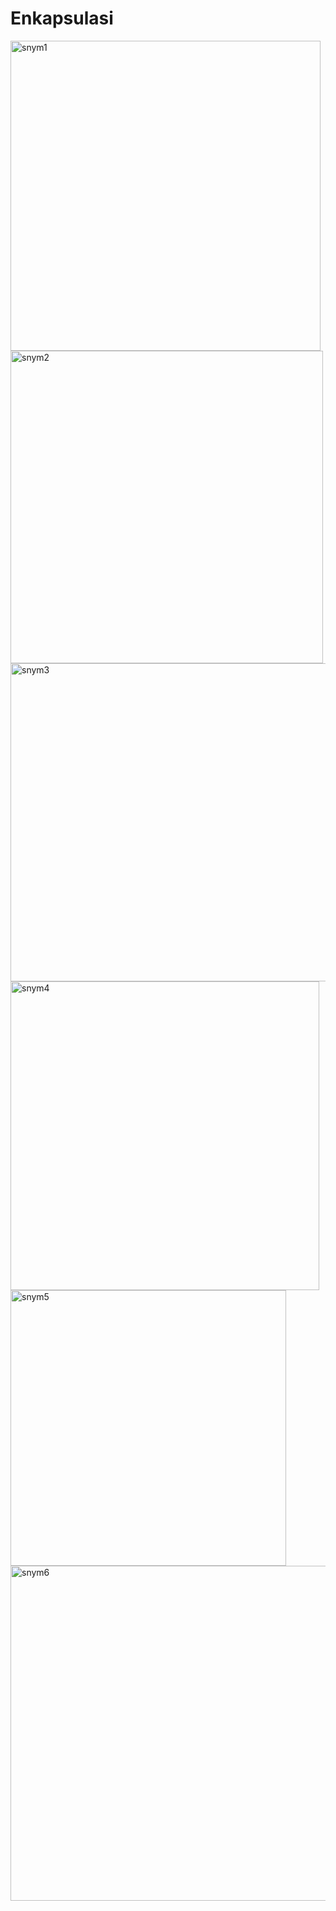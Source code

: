 # Enkapsulasi
<img width="496" alt="snym1" src="https://user-images.githubusercontent.com/101535393/169363190-611592b3-1ee3-4dcb-b183-b9d8fa86079b.png">
<img width="500" alt="snym2" src="https://user-images.githubusercontent.com/101535393/169363200-619827d8-5236-4c64-9b00-a26612807189.png">
<img width="509" alt="snym3" src="https://user-images.githubusercontent.com/101535393/169363211-c319070d-89a2-46ca-9b6c-db78c2ce80c9.png">
<img width="494" alt="snym4" src="https://user-images.githubusercontent.com/101535393/169363217-b980f5aa-0610-4366-8067-6a29b478294c.png">
<img width="441" alt="snym5" src="https://user-images.githubusercontent.com/101535393/169363230-2d740ce0-74c8-4402-9139-97cff97be14e.png">
<img width="536" alt="snym6" src="https://user-images.githubusercontent.com/101535393/169363248-e38ed969-02ff-447d-bf00-2bb8af86267b.png">

